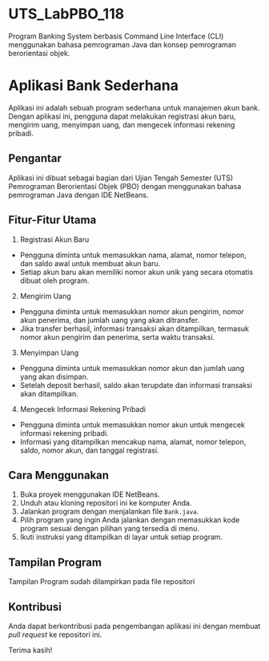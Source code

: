# UTS_LabPBO_118
Program Banking System berbasis Command Line  Interface (CLI) menggunakan bahasa pemrograman Java dan konsep pemrograman berorientasi  objek.

# Aplikasi Bank Sederhana

Aplikasi ini adalah sebuah program sederhana untuk manajemen akun bank. Dengan aplikasi ini, pengguna dapat melakukan registrasi akun baru, mengirim uang, menyimpan uang, dan mengecek informasi rekening pribadi.

## Pengantar

Aplikasi ini dibuat sebagai bagian dari Ujian Tengah Semester (UTS) Pemrograman Berorientasi Objek (PBO) dengan menggunakan bahasa pemrograman Java dengan IDE NetBeans.

## Fitur-Fitur Utama

1. Registrasi Akun Baru
- Pengguna diminta untuk memasukkan nama, alamat, nomor telepon, dan saldo awal untuk membuat akun baru.
- Setiap akun baru akan memiliki nomor akun unik yang secara otomatis dibuat oleh program.
2. Mengirim Uang
- Pengguna diminta untuk memasukkan nomor akun pengirim, nomor akun penerima, dan jumlah uang yang akan ditransfer.
- Jika transfer berhasil, informasi transaksi akan ditampilkan, termasuk nomor akun pengirim dan penerima, serta waktu transaksi.
3. Menyimpan Uang
- Pengguna diminta untuk memasukkan nomor akun dan jumlah uang yang akan disimpan.
- Setelah deposit berhasil, saldo akan terupdate dan informasi transaksi akan ditampilkan.
4. Mengecek Informasi Rekening Pribadi
- Pengguna diminta untuk memasukkan nomor akun untuk mengecek informasi rekening pribadi.
- Informasi yang ditampilkan mencakup nama, alamat, nomor telepon, saldo, nomor akun, dan tanggal registrasi.

## Cara Menggunakan

1. Buka proyek menggunakan IDE NetBeans.
2. Unduh atau kloning repositori ini ke komputer Anda.
3. Jalankan program dengan menjalankan file `Bank.java`.
4. Pilih program yang ingin Anda jalankan dengan memasukkan kode program sesuai dengan pilihan yang tersedia di menu.
5. Ikuti instruksi yang ditampilkan di layar untuk setiap program.

## Tampilan Program

Tampilan Program sudah dilampirkan pada file repositori
   

## Kontribusi

Anda dapat berkontribusi pada pengembangan aplikasi ini dengan membuat *pull request* ke repositori ini.


Terima kasih!
